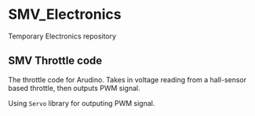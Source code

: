 # SMV_Electronics

Temporary Electronics repository
 
## SMV Throttle code

The throttle code for Arudino. Takes in voltage reading from a hall-sensor based throttle, then outputs PWM signal. 

Using `Servo` library for outputing PWM signal. 